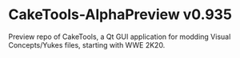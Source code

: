 # CakeTools-AlphaPreview v0.935
Preview repo of CakeTools, a Qt GUI application for modding Visual Concepts/Yukes files, starting with WWE 2K20.
